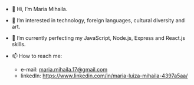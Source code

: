 - 👋 Hi, I’m Maria Mihaila.
- 👀 I’m interested in technology, foreign languages, cultural diversity and art.
- 🌱 I’m currently perfecting my JavaScript, Node.js, Express and React.js skills.

- 📫 How to reach me: 
  - e-mail: maria.mihaila.17@gmail.com
  - linkedIn: https://www.linkedin.com/in/maria-luiza-mihaila-4397a5aa/
